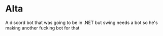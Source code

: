 # Alta
A discord bot that was going to be in .NET but swing needs a bot so he's making another fucking bot for that

